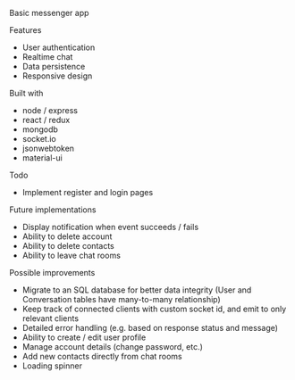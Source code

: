 Basic messenger app

Features
- User authentication
- Realtime chat
- Data persistence
- Responsive design

Built with
- node / express
- react / redux
- mongodb
- socket.io
- jsonwebtoken
- material-ui

Todo
- Implement register and login pages

Future implementations
- Display notification when event succeeds / fails
- Ability to delete account
- Ability to delete contacts
- Ability to leave chat rooms

Possible improvements
- Migrate to an SQL database for better data integrity (User and Conversation tables have many-to-many relationship)
- Keep track of connected clients with custom socket id, and emit to only relevant clients
- Detailed error handling (e.g. based on response status and message)
- Ability to create / edit user profile
- Manage account details (change password, etc.)
- Add new contacts directly from chat rooms
- Loading spinner